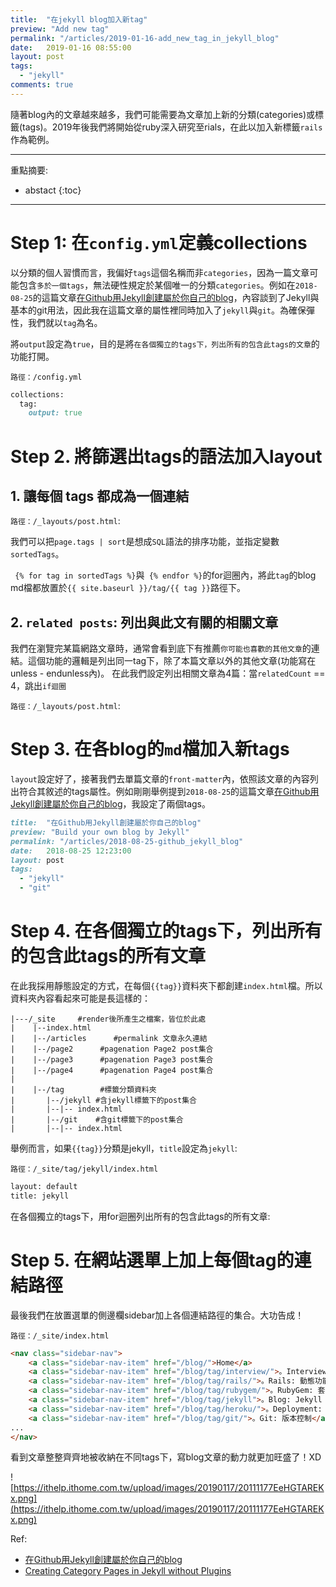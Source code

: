 ```yaml
---
title:  "在jekyll blog加入新tag"
preview: "Add new tag"
permalink: "/articles/2019-01-16-add_new_tag_in_jekyll_blog"
date:   2019-01-16 08:55:00
layout: post
tags: 
  - "jekyll"
comments: true
---
```


隨著blog內的文章越來越多，我們可能需要為文章加上新的分類(categories)或標籤(tags)。2019年後我們將開始從ruby深入研究至rials，在此以加入新標籤`rails`作為範例。

<!-- more -->
---

重點摘要:
* abstact
{:toc}

---

# Step 1: 在`config.yml`定義collections

以分類的個人習慣而言，我偏好`tags`這個名稱而非`categories`，因為一篇文章可能包含`多於一個tags`，無法硬性規定於某個唯一的分類`categories`。例如在`2018-08-25`的這篇文章[在Github用Jekyll創建屬於你自己的blog](./2018-08-25-github_jekyll_blog)，內容談到了Jekyll與基本的git用法，因此我在這篇文章的屬性裡同時加入了`jekyll`與`git`。為確保彈性，我們就以`tag`為名。

將`output`設定為`true`，目的是將`在各個獨立的tags下，列出所有的包含此tags的文章`的功能打開。

`路徑：/config.yml`

```ruby
collections:
  tag:
    output: true
```

# Step 2. 將篩選出tags的語法加入layout

## 1. 讓每個 tags 都成為一個連結

`路徑：/_layouts/post.html`:

我們可以把`page.tags | sort`是想成`SQL`語法的排序功能，並指定變數`sortedTags`。

` {% for tag in sortedTags %}`與` {% endfor %}`的for迴圈內，將此`tag`的blog md檔都放置於`{{ site.baseurl }}/tag/{{ tag }}`路徑下。

<script src="https://gist.github.com/tingtinghsu/74ebe141d99bd9d5df9811eff4a9cc0c.js"></script>

## 2. `related posts`: 列出與此文有關的相關文章

我們在瀏覽完某篇網路文章時，通常會看到底下有推薦`你可能也喜歡的其他文章`的連結。這個功能的邏輯是列出同一tag下，除了本篇文章以外的其他文章(功能寫在unless - endunless內)。
在此我們設定列出相關文章為4篇：當`relatedCount` == 4，跳出`if迴圈`

`路徑：/_layouts/post.html`:
<script src="https://gist.github.com/tingtinghsu/93d0087b1360774ade7b284a8bf5a8a1.js"></script>

# Step 3. 在各blog的`md`檔加入新tags

`layout`設定好了，接著我們去單篇文章的`front-matter`內，依照該文章的內容列出符合其敘述的tags屬性。例如剛剛舉例提到`2018-08-25`的這篇文章[在Github用Jekyll創建屬於你自己的blog](./2018-08-25-github_jekyll_blog)，我設定了兩個tags。

```ruby
title:  "在Github用Jekyll創建屬於你自己的blog"
preview: "Build your own blog by Jekyll"
permalink: "/articles/2018-08-25-github_jekyll_blog"
date:   2018-08-25 12:23:00
layout: post
tags: 
  - "jekyll"
  - "git"
```

# Step 4. 在各個獨立的tags下，列出所有的包含此tags的所有文章

在此我採用靜態設定的方式，在每個`{{tag}}`資料夾下都創建`index.html`檔。所以資料夾內容看起來可能是長這樣的：

```
|---/_site     #render後所產生之檔案，皆位於此處
|    |--index.html
|    |--/articles      #permalink 文章永久連結
|    |--/page2      #pagenation Page2 post集合
|    |--/page3      #pagenation Page3 post集合
|    |--/page4      #pagenation Page4 post集合
|
|    |--/tag        #標籤分類資料夾
|       |--/jekyll #含jekyll標籤下的post集合
|       |--|-- index.html
|       |--/git    #含git標籤下的post集合
|       |--|-- index.html
```

舉例而言，如果`{{tag}}`分類是jekyll，`title`設定為`jekyll`:

`路徑：/_site/tag/jekyll/index.html`

```html
layout: default
title: jekyll
```

在各個獨立的tags下，用for迴圈列出所有的包含此tags的所有文章:

<script src="https://gist.github.com/tingtinghsu/5be539f58f440f139ba5618eb3b5d10c.js"></script>


# Step 5. 在網站選單上加上每個tag的連結路徑

最後我們在放置選單的側邊欄sidebar加上各個連結路徑的集合。大功告成！

`路徑：/_site/index.html`

```html
<nav class="sidebar-nav">
    <a class="sidebar-nav-item" href="/blog/">Home</a>
    <a class="sidebar-nav-item" href="/blog/tag/interview/">。Interview: Ruby 精選面試題</a>
    <a class="sidebar-nav-item" href="/blog/tag/rails/">。Rails: 動態功能</a>
    <a class="sidebar-nav-item" href="/blog/tag/rubygem/">。RubyGem: 套件研究</a> 
    <a class="sidebar-nav-item" href="/blog/tag/jekyll">。Blog: Jekyll 靜態網誌</a>
    <a class="sidebar-nav-item" href="/blog/tag/heroku/">。Deployment: Heroku 發佈</a>
    <a class="sidebar-nav-item" href="/blog/tag/git/">。Git: 版本控制</a>  
...
</nav>
```

看到文章整整齊齊地被收納在不同tags下，寫blog文章的動力就更加旺盛了！XD

![https://ithelp.ithome.com.tw/upload/images/20190117/20111177EeHGTAREKx.png](https://ithelp.ithome.com.tw/upload/images/20190117/20111177EeHGTAREKx.png)

Ref:

* [在Github用Jekyll創建屬於你自己的blog](https://tingtinghsu.github.io/blog/articles/2018-08-25-github_jekyll_blog)
* [Creating Category Pages in Jekyll without Plugins](https://kylewbanks.com/blog/creating-category-pages-in-jekyll-without-plugins)

